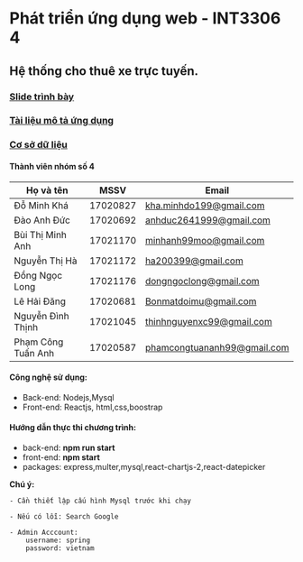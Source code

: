 # Phát triển ứng dụng web - INT3306 4
 
 ## Hệ thống cho thuê xe trực tuyến.


### [Slide trình bày ](https://docs.google.com/presentation/d/1ENLaQC6EjI0nhCmKSttbmnAtC1YJqgZP/edit?fbclid=IwAR3lp7wQwHf-7JvYoo34wglbMDdonORY7aSZW40Act_A_EFJn2YQedb2y2Q#slide=id.g7bb9ac5d0f_5_0)
### [Tài liệu mô tả ứng dụng](https://docs.google.com/document/d/1wMjBnJVuxVzujK2nn6sznOTFAGja6iSF0MlnuAg4lCk/edit?usp=sharing)

### [Cơ sở dữ liệu](https://github.com/Spring-teams/Car-Renting/blob/master/backend/README.md)



#### Thành viên nhóm số 4

Họ và tên | MSSV | Email
----------|----- |------
Đỗ Minh Khá| 17020827| kha.minhdo199@gmail.com
Đào Anh Đức | 17020692| anhduc2641999@gmail.com
Bùi Thị Minh Anh|17021170| minhanh99moo@gmail.com
Nguyễn Thị Hà|17021172| ha200399@gmail.com
Đồng Ngọc Long|17021176| dongngoclong@gmail.com
Lê Hải Đăng |17020681| Bonmatdoimu@gmail.com
Nguyễn Đình Thịnh|17021045| thinhnguyenxc99@gmail.com
Phạm Công Tuấn Anh|17020587|  phamcongtuananh99@gmail.com

#### Công nghệ sử dụng: 
* Back-end: Nodejs,Mysql
* Front-end: Reactjs, html,css,boostrap

#### Hướng dẫn thực thi chương trình:

* back-end: **npm run start**
* front-end: **npm start**
* packages: express,multer,mysql,react-chartjs-2,react-datepicker


__Chú ý:__

    - Cần thiết lập cấu hình Mysql trước khi chạy 
    
    - Nếu có lỗi: Search Google 

    - Admin Acccount:
        username: spring
        password: vietnam

